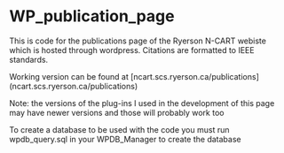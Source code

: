# WP_publication_page

This is code for the publications page of the Ryerson N-CART webiste which is hosted through wordpress. Citations are formatted to IEEE standards.

Working version can be found at [ncart.scs.ryerson.ca/publications] (ncart.scs.ryerson.ca/publications)


Note: the versions of the plug-ins I used in the development of this page may have newer versions and those will probably work too

To create a database to be used with the code you must run wpdb_query.sql in your WPDB_Manager to create the database
